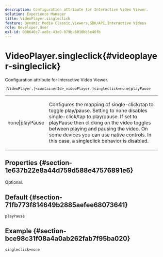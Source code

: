 ```yaml
---
description: Configuration attribute for Interactive Video Viewer.
solution: Experience Manager
title: VideoPlayer.singleclick
feature: Dynamic Media Classic,Viewers,SDK/API,Interactive Videos
role: Developer,User
exl-id: 038640c7-ae8c-43e0-979b-6010bb5e40fb
---
```

# VideoPlayer.singleclick{#videoplayer-singleclick}

Configuration attribute for Interactive Video Viewer.

 `[VideoPlayer.|<containerId>_videoPlayer.]singleclick=none|playPause`

<table id="table_441553CD34C94A58A9D7CBF772DEDDB6"> 
 <tbody> 
  <tr> 
   <td colname="col1"> <p> <span class="codeph"> none|playPause</span> </p> </td> 
   <td colname="col2"> <p> Configures the mapping of single-click/tap to toggle play/pause. Setting to <span class="codeph"> none</span> disables single-click/tap to play/pause. If set to <span class="codeph"> playPause</span> then clicking on the video toggles between playing and pausing the video. On some devices you can use native controls. In this case, a <span class="codeph"> singleclick</span> behavior is disabled. </p> </td> 
  </tr> 
 </tbody> 
</table>

## Properties {#section-1e637b22e8a44d759d588e47576891e6}

Optional.

## Default {#section-71fb773f814649b2885aefee68073641}

`playPause`

## Example {#section-bce98c31f08a4a0ab262fab7f95ba020}

```
singleclick=none
```

